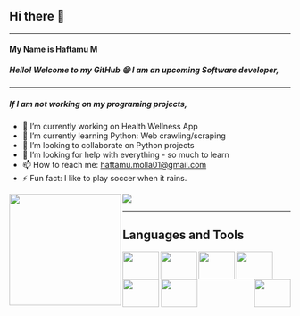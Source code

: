 ## Hi there 👋
-------------------------
#### My Name is Haftamu M
##### Hello! Welcome to my GitHub :smile: I am an upcoming Software developer, 
------------------------
##### If I am not working on my programing projects, 

- 🔭 I’m currently working on Health Wellness App
- 🌱 I’m currently learning Python: Web crawling/scraping 
- 👯 I’m looking to collaborate on Python projects
- 🤔 I’m looking for help with everything - so much to learn
- 📫 How to reach me: haftamu.molla01@gmail.com
- ⚡ Fun fact: I like to play soccer when it rains.
<img align="left" width="200" height="200" src="https://cdn.icon-icons.com/icons2/2070/PNG/512/soccer_player_icon_125840.png">

 <img src="https://github-readme-stats.vercel.app/api?username=HaftamuM&&show_icons=true&title_color=ffffff&icon_color=bb2acf&text_color=daf7dc&bg_color=151515">
 
 ---------------------------
 ## Languages and Tools
 <img align="left" width="65" height="50" src="https://cdn-icons-png.flaticon.com/512/888/888859.png">
 <img align="left" width="65" height="50" src="https://cdn-icons-png.flaticon.com/512/5968/5968242.png">
 <img align="left" width="65" height="50" src="https://cdn-icons-png.flaticon.com/512/5968/5968292.png">
 <img align="left" width="65" height="50" src="https://cdn-icons-png.flaticon.com/512/5968/5968672.png">
 <img align="bottom" width="65" height="50" src="https://cdn-icons-png.flaticon.com/512/919/919851.png">
<img align="bottom" width="65" height="50" src="https://cdn-icons-png.flaticon.com/512/919/919836.png">
<img align="right" width="65" height="50" src="https://www.opc-router.de/wp-content/uploads/2021/03/mongodb_thumbnail.png">


 

 

